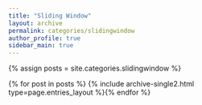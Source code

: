 ```yaml
---
title: "Sliding Window"
layout: archive
permalink: categories/slidingwindow
author_profile: true
sidebar_main: true
---
```


{% assign posts = site.categories.slidingwindow %}

{% for post in posts %} {% include archive-single2.html type=page.entries_layout %}{% endfor %}
